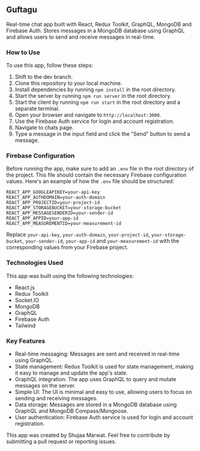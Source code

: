 ## Guftagu

Real-time chat app built with React, Redux Toolkit, GraphQL, MongoDB and Firebase Auth. Stores messages in a MongoDB database using GraphQL and allows users to send and receive messages in real-time.

### How to Use

To use this app, follow these steps:

1. Shift to the dev branch.
2. Clone this repository to your local machine.
3. Install dependencies by running `npm install` in the root directory.
4. Start the server by running `npm run server` in the root directory.
5. Start the client by running `npm run start` in the root directory and a separate terminal.
6. Open your browser and navigate to `http://localhost:3000`.
7. Use the Firebase Auth service for login and account registration.
8. Navigate to chats page.
9. Type a message in the input field and click the "Send" button to send a message.

### Firebase Configuration

Before running the app, make sure to add an `.env` file in the root directory of the project. This file should contain the necessary Firebase configuration values. Here's an example of how the `.env` file should be structured:

```
REACT_APP_GOOGLEAPIKEY=your-api-key
REACT_APP_AUTHDOMAIN=your-auth-domain
REACT_APP_PROJECTID=your-project-id
REACT_APP_STORAGEBUCKET=your-storage-bucket
REACT_APP_MESSAGESENDERID=your-sender-id
REACT_APP_APPID=your-app-id
REACT_APP_MEASUREMENTID=your-measurement-id
```
Replace `your-api-key`, `your-auth-domain`, `your-project-id`, `your-storage-bucket`, `your-sender-id`, `your-app-id` and `your-measurement-id` with the corresponding values from your Firebase project.

### Technologies Used

This app was built using the following technologies:

* React.js
* Redux Toolkit
* Socket.IO
* MongoDB
* GraphQL
* Firebase Auth
* Tailwind

### Key Features

* Real-time messaging: Messages are sent and received in real-time using GraphQL.
* State management: Redux Toolkit is used for state management, making it easy to manage and update the app's state.
* GraphQL integration: The app uses GraphQL to query and mutate messages on the server.
* Simple UI: The UI is minimal and easy to use, allowing users to focus on sending and receiving messages.
* Data storage: Messages are stored in a MongoDB database using GraphQL and MongoDB Compass/Mongoose.
* User authentication: Firebase Auth service is used for login and account registration.

This app was created by Shujaa Marwat. Feel free to contribute by submitting a pull request or reporting issues.

